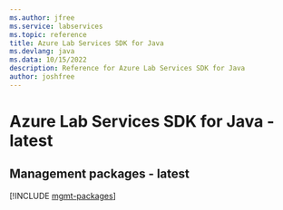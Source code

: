 ```yaml
---
ms.author: jfree
ms.service: labservices
ms.topic: reference
title: Azure Lab Services SDK for Java
ms.devlang: java
ms.data: 10/15/2022
description: Reference for Azure Lab Services SDK for Java
author: joshfree
---
```

# Azure Lab Services SDK for Java - latest

## Management packages - latest
[!INCLUDE [mgmt-packages](lab-services-mgmt-index.md)]